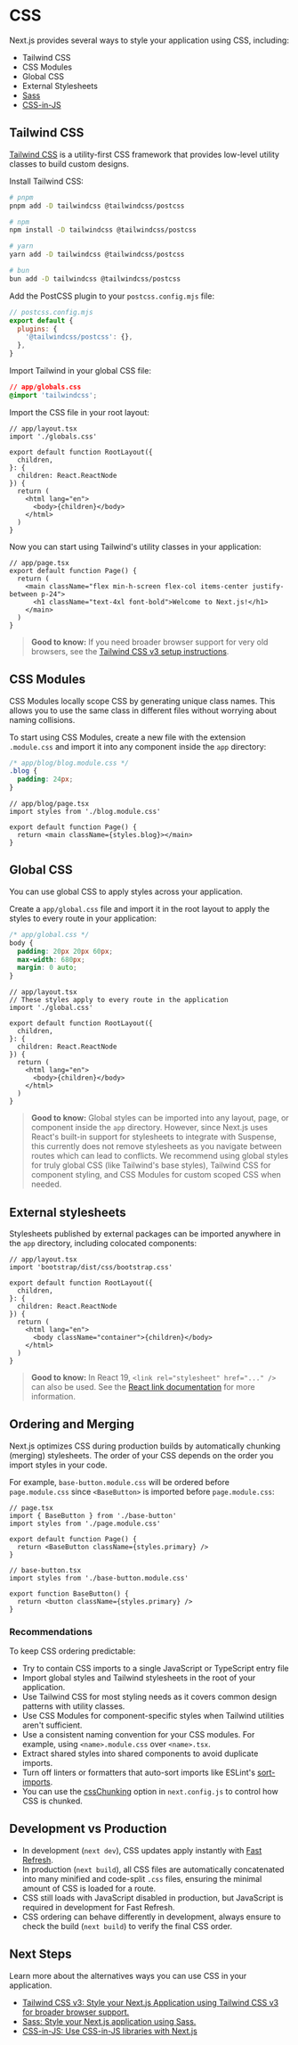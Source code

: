 # CSS

Next.js provides several ways to style your application using CSS, including:

- Tailwind CSS
- CSS Modules
- Global CSS
- External Stylesheets
- [Sass](https://nextjs.org/docs/app/guides/sass)
- [CSS-in-JS](https://nextjs.org/docs/app/guides/css-in-js)

## Tailwind CSS

[Tailwind CSS](https://tailwindcss.com/) is a utility-first CSS framework that provides low-level utility classes to
build custom designs.

Install Tailwind CSS:

```bash
# pnpm
pnpm add -D tailwindcss @tailwindcss/postcss

# npm
npm install -D tailwindcss @tailwindcss/postcss

# yarn
yarn add -D tailwindcss @tailwindcss/postcss

# bun
bun add -D tailwindcss @tailwindcss/postcss
```

Add the PostCSS plugin to your `postcss.config.mjs` file:

```js
// postcss.config.mjs
export default {
  plugins: {
    '@tailwindcss/postcss': {},
  },
}
```

Import Tailwind in your global CSS file:

```css
// app/globals.css
@import 'tailwindcss';
```

Import the CSS file in your root layout:

```tsx
// app/layout.tsx
import './globals.css'

export default function RootLayout({
  children,
}: {
  children: React.ReactNode
}) {
  return (
    <html lang="en">
      <body>{children}</body>
    </html>
  )
}
```

Now you can start using Tailwind's utility classes in your application:

```tsx
// app/page.tsx
export default function Page() {
  return (
    <main className="flex min-h-screen flex-col items-center justify-between p-24">
      <h1 className="text-4xl font-bold">Welcome to Next.js!</h1>
    </main>
  )
}
```

> **Good to know:** If you need broader browser support for very old browsers, see the [Tailwind CSS v3 setup instructions](https://nextjs.org/docs/app/guides/tailwind-v3-css).

## CSS Modules

CSS Modules locally scope CSS by generating unique class names. This allows you
to use the same class in different files without worrying about naming
collisions.

To start using CSS Modules, create a new file with the extension `.module.css` and import it into any component inside the `app` directory:

```css
/* app/blog/blog.module.css */
.blog {
  padding: 24px;
}
```

```tsx
// app/blog/page.tsx
import styles from './blog.module.css'

export default function Page() {
  return <main className={styles.blog}></main>
}
```

## Global CSS

You can use global CSS to apply styles across your application.

Create a `app/global.css` file and import it in the root layout to apply the styles to every route in your application:

```css
/* app/global.css */
body {
  padding: 20px 20px 60px;
  max-width: 680px;
  margin: 0 auto;
}
```

```tsx
// app/layout.tsx
// These styles apply to every route in the application
import './global.css'

export default function RootLayout({
  children,
}: {
  children: React.ReactNode
}) {
  return (
    <html lang="en">
      <body>{children}</body>
    </html>
  )
}
```

> **Good to know:** Global styles can be imported into any layout, page, or component inside the `app` directory. However, since Next.js uses React's built-in support for stylesheets
to integrate with Suspense, this currently does not remove stylesheets as you
navigate between routes which can lead to conflicts. We recommend using global
styles for truly global CSS (like Tailwind's base styles), Tailwind CSS for component styling, and CSS Modules for custom scoped CSS when needed.

## External stylesheets

Stylesheets published by external packages can be imported anywhere in the `app` directory, including colocated components:

```tsx
// app/layout.tsx
import 'bootstrap/dist/css/bootstrap.css'

export default function RootLayout({
  children,
}: {
  children: React.ReactNode
}) {
  return (
    <html lang="en">
      <body className="container">{children}</body>
    </html>
  )
}
```

> **Good to know:** In React 19, `<link rel="stylesheet" href="..." />` can also be used. See the [React link documentation](https://react.dev/reference/react-dom/components/link) for more information.

## Ordering and Merging

Next.js optimizes CSS during production builds by automatically chunking
(merging) stylesheets. The order of your CSS depends on the order you import styles in your code.

For example, `base-button.module.css` will be ordered before `page.module.css` since `<BaseButton>` is imported before `page.module.css`:

```tsx
// page.tsx
import { BaseButton } from './base-button'
import styles from './page.module.css'

export default function Page() {
  return <BaseButton className={styles.primary} />
}
```

```tsx
// base-button.tsx
import styles from './base-button.module.css'

export function BaseButton() {
  return <button className={styles.primary} />
}
```

### Recommendations

To keep CSS ordering predictable:

- Try to contain CSS imports to a single JavaScript or TypeScript entry file
- Import global styles and Tailwind stylesheets in the root of your application.
- Use Tailwind CSS for most styling needs as it covers common design patterns with utility
  classes.
- Use CSS Modules for component-specific styles when Tailwind utilities aren't
  sufficient.
- Use a consistent naming convention for your CSS modules. For example, using `<name>.module.css` over `<name>.tsx`.
- Extract shared styles into shared components to avoid duplicate imports.
- Turn off linters or formatters that auto-sort imports like ESLint's [sort-imports](https://eslint.org/docs/latest/rules/sort-imports).
- You can use the [cssChunking](https://nextjs.org/docs/app/api-reference/config/next-config-js/cssChunking) option in `next.config.js` to control how CSS is chunked.

## Development vs Production

- In development (`next dev`), CSS updates apply instantly with [Fast Refresh](https://nextjs.org/docs/architecture/fast-refresh).
- In production (`next build`), all CSS files are automatically concatenated into many minified and code-split `.css` files, ensuring the minimal amount of CSS is loaded for a route.
- CSS still loads with JavaScript disabled in production, but JavaScript is
  required in development for Fast Refresh.
- CSS ordering can behave differently in development, always ensure to check the
  build (`next build`) to verify the final CSS order.

## Next Steps

Learn more about the alternatives ways you can use CSS in your application.

- [Tailwind CSS v3: Style your Next.js Application using Tailwind CSS v3 for broader browser support.](https://nextjs.org/docs/app/guides/tailwind-v3-css)
- [Sass: Style your Next.js application using Sass.](https://nextjs.org/docs/app/guides/sass)
- [CSS-in-JS: Use CSS-in-JS libraries with Next.js](https://nextjs.org/docs/app/guides/css-in-js)
